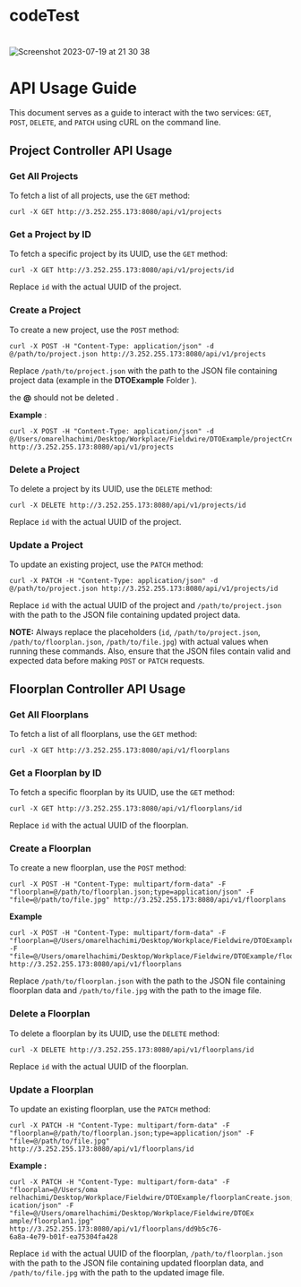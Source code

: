 # codeTest

# 

![Screenshot 2023-07-19 at 21 30 38](https://github.com/OM-EL/codeTest/assets/36996895/b340d3f4-7669-41d2-ade6-ca1acb8d462c)



# API Usage Guide

This document serves as a guide to interact with the two services: `GET`, `POST`, `DELETE`, and `PATCH` using cURL on the command line.

## Project Controller API Usage

### Get All Projects

To fetch a list of all projects, use the `GET` method:

```
curl -X GET http://3.252.255.173:8080/api/v1/projects

```

### Get a Project by ID

To fetch a specific project by its UUID, use the `GET` method:

```
curl -X GET http://3.252.255.173:8080/api/v1/projects/id

```

Replace `id` with the actual UUID of the project.

### Create a Project

To create a new project, use the `POST` method:

```
curl -X POST -H "Content-Type: application/json" -d @/path/to/project.json http://3.252.255.173:8080/api/v1/projects

```

Replace `/path/to/project.json` with the path to the JSON file containing project data (example in the **DTOExample** Folder ).

the **@** should not be deleted .

**Example** : 

```
curl -X POST -H "Content-Type: application/json" -d @/Users/omarelhachimi/Desktop/Workplace/Fieldwire/DTOExample/projectCreation.json http://3.252.255.173:8080/api/v1/projects
```

### Delete a Project

To delete a project by its UUID, use the `DELETE` method:

```
curl -X DELETE http://3.252.255.173:8080/api/v1/projects/id

```

Replace `id` with the actual UUID of the project.

### Update a Project

To update an existing project, use the `PATCH` method:

```
curl -X PATCH -H "Content-Type: application/json" -d @/path/to/project.json http://3.252.255.173:8080/api/v1/projects/id

```

Replace `id` with the actual UUID of the project and `/path/to/project.json` with the path to the JSON file containing updated project data.

**NOTE:** Always replace the placeholders (`id`, `/path/to/project.json`, `/path/to/floorplan.json`, `/path/to/file.jpg`) with actual values when running these commands. Also, ensure that the JSON files contain valid and expected data before making `POST` or `PATCH` requests.

## Floorplan Controller API Usage

### Get All Floorplans

To fetch a list of all floorplans, use the `GET` method:

```
curl -X GET http://3.252.255.173:8080/api/v1/floorplans

```

### Get a Floorplan by ID

To fetch a specific floorplan by its UUID, use the `GET` method:

```
curl -X GET http://3.252.255.173:8080/api/v1/floorplans/id

```

Replace `id` with the actual UUID of the floorplan.

### Create a Floorplan

To create a new floorplan, use the `POST` method:

```
curl -X POST -H "Content-Type: multipart/form-data" -F "floorplan=@/path/to/floorplan.json;type=application/json" -F "file=@/path/to/file.jpg" http://3.252.255.173:8080/api/v1/floorplans

```

**Example**

```
curl -X POST -H "Content-Type: multipart/form-data" -F "floorplan=@/Users/omarelhachimi/Desktop/Workplace/Fieldwire/DTOExample/floorplanCreate.json;type=application/json" -F "file=@/Users/omarelhachimi/Desktop/Workplace/Fieldwire/DTOExample/floorplan1.jpg" http://3.252.255.173:8080/api/v1/floorplans

```

Replace `/path/to/floorplan.json` with the path to the JSON file containing floorplan data and `/path/to/file.jpg` with the path to the image file.

### Delete a Floorplan

To delete a floorplan by its UUID, use the `DELETE` method:

```
curl -X DELETE http://3.252.255.173:8080/api/v1/floorplans/id

```

Replace `id` with the actual UUID of the floorplan.

### Update a Floorplan

To update an existing floorplan, use the `PATCH` method:

```
curl -X PATCH -H "Content-Type: multipart/form-data" -F "floorplan=@/path/to/floorplan.json;type=application/json" -F "file=@/path/to/file.jpg" http://3.252.255.173:8080/api/v1/floorplans/id

```

**Example :** 

```
curl -X PATCH -H "Content-Type: multipart/form-data" -F "floorplan=@/Users/oma
relhachimi/Desktop/Workplace/Fieldwire/DTOExample/floorplanCreate.json;type=appl
ication/json" -F "file=@/Users/omarelhachimi/Desktop/Workplace/Fieldwire/DTOEx
ample/floorplan1.jpg" http://3.252.255.173:8080/api/v1/floorplans/dd9b5c76-
6a8a-4e79-b01f-ea75304fa428
```

Replace `id` with the actual UUID of the floorplan, `/path/to/floorplan.json` with the path to the JSON file containing updated floorplan data, and `/path/to/file.jpg` with the path to the updated image file.
